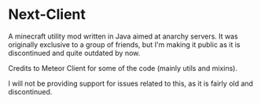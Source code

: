 # Next-Client

A minecraft utility mod written in Java aimed at anarchy servers. It was originally exclusive to a group of friends, but I'm making it public as it is discontinued and quite outdated by now.

Credits to Meteor Client for some of the code (mainly utils and mixins).

I will not be providing support for issues related to this, as it is fairly old and discontinued.

